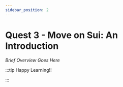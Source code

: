 ```yaml
---
sidebar_position: 2
---
```


# Quest 3 - Move on Sui: An Introduction

_Brief Overview Goes Here_

:::tip Happy Learning!!

<QuestButton text="Go To Quest" link="" />

:::
